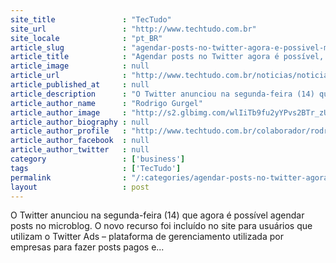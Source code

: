 ```yaml
---
site_title               : "TecTudo"
site_url                 : "http://www.techtudo.com.br"
site_locale              : "pt_BR"
article_slug             : "agendar-posts-no-twitter-agora-e-possivel-mas-so-para-anunciantes"
article_title            : "Agendar posts no Twitter agora é possível, mas só para anunciantes"
article_image            : null
article_url              : "http://www.techtudo.com.br/noticias/noticia/2013/10/agendar-posts-no-twitter-agora-e-possivel-mas-so-para-anunciantes.html"
article_published_at     : null
article_description      : "O Twitter anunciou na segunda-feira (14) que agora é possível agendar posts no microblog. O novo recurso foi incluído no site para usuários que utilizam o Twitter Ads – plataforma de gerenciamento utilizada por empresas para fazer posts pagos e..."
article_author_name      : "Rodrigo Gurgel"
article_author_image     : "http://s2.glbimg.com/wlIiTb9fu2yYPvs2BTr_zUXGq1c=/30x30/s2.glbimg.com/896Duwat8309obysdnY_GeIkqQs=/0x0:140x140/75x75/s.glbimg.com/po/tt2/f/original/2013/09/24/foto_perfil_colaborador_techtudo.jpg"
article_author_biography : null
article_author_profile   : "http://www.techtudo.com.br/colaborador/rodrigo-gurgel.html"
article_author_facebook  : null
article_author_twitter   : null
category                 : ['business']
tags                     : ['TecTudo']
permalink                : "/:categories/agendar-posts-no-twitter-agora-e-possivel-mas-so-para-anunciantes/"
layout                   : post
---
```


O Twitter anunciou na segunda-feira (14) que agora é possível agendar posts no microblog. O novo recurso foi incluído no site para usuários que utilizam o Twitter Ads – plataforma de gerenciamento utilizada por empresas para fazer posts pagos e...
